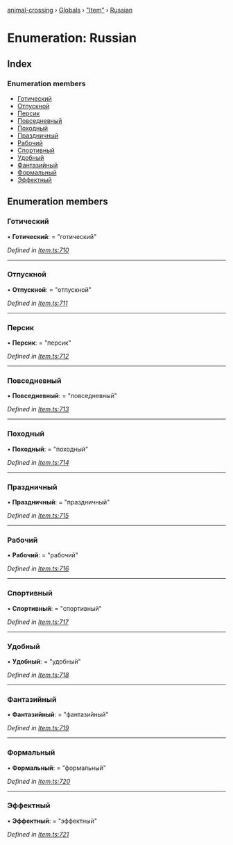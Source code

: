 [animal-crossing](../README.md) › [Globals](../globals.md) › ["Item"](../modules/_item_.md) › [Russian](_item_.russian.md)

# Enumeration: Russian

## Index

### Enumeration members

* [Готический](_item_.russian.md#готический)
* [Отпускной](_item_.russian.md#отпускной)
* [Персик](_item_.russian.md#персик)
* [Повседневный](_item_.russian.md#повседневный)
* [Походный](_item_.russian.md#походный)
* [Праздничный](_item_.russian.md#праздничный)
* [Рабочий](_item_.russian.md#рабочий)
* [Спортивный](_item_.russian.md#спортивный)
* [Удобный](_item_.russian.md#удобный)
* [Фантазийный](_item_.russian.md#фантазийный)
* [Формальный](_item_.russian.md#формальный)
* [Эффектный](_item_.russian.md#эффектный)

## Enumeration members

###  Готический

• **Готический**: = "готический"

*Defined in [Item.ts:710](https://github.com/Norviah/animal-crossing/blob/e9cea70/module/types/Item.ts#L710)*

___

###  Отпускной

• **Отпускной**: = "отпускной"

*Defined in [Item.ts:711](https://github.com/Norviah/animal-crossing/blob/e9cea70/module/types/Item.ts#L711)*

___

###  Персик

• **Персик**: = "персик"

*Defined in [Item.ts:712](https://github.com/Norviah/animal-crossing/blob/e9cea70/module/types/Item.ts#L712)*

___

###  Повседневный

• **Повседневный**: = "повседневный"

*Defined in [Item.ts:713](https://github.com/Norviah/animal-crossing/blob/e9cea70/module/types/Item.ts#L713)*

___

###  Походный

• **Походный**: = "походный"

*Defined in [Item.ts:714](https://github.com/Norviah/animal-crossing/blob/e9cea70/module/types/Item.ts#L714)*

___

###  Праздничный

• **Праздничный**: = "праздничный"

*Defined in [Item.ts:715](https://github.com/Norviah/animal-crossing/blob/e9cea70/module/types/Item.ts#L715)*

___

###  Рабочий

• **Рабочий**: = "рабочий"

*Defined in [Item.ts:716](https://github.com/Norviah/animal-crossing/blob/e9cea70/module/types/Item.ts#L716)*

___

###  Спортивный

• **Спортивный**: = "спортивный"

*Defined in [Item.ts:717](https://github.com/Norviah/animal-crossing/blob/e9cea70/module/types/Item.ts#L717)*

___

###  Удобный

• **Удобный**: = "удобный"

*Defined in [Item.ts:718](https://github.com/Norviah/animal-crossing/blob/e9cea70/module/types/Item.ts#L718)*

___

###  Фантазийный

• **Фантазийный**: = "фантазийный"

*Defined in [Item.ts:719](https://github.com/Norviah/animal-crossing/blob/e9cea70/module/types/Item.ts#L719)*

___

###  Формальный

• **Формальный**: = "формальный"

*Defined in [Item.ts:720](https://github.com/Norviah/animal-crossing/blob/e9cea70/module/types/Item.ts#L720)*

___

###  Эффектный

• **Эффектный**: = "эффектный"

*Defined in [Item.ts:721](https://github.com/Norviah/animal-crossing/blob/e9cea70/module/types/Item.ts#L721)*
